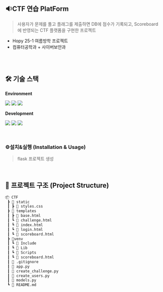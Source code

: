 ## 🔉CTF 연습 PlatForm
>사용자가 문제를 풀고 플래그를 제출하면 DB에 점수가 기록되고, Scoreboard에 반영되는 CTF 플랫폼을 구현한 프로젝트
- Hopy 25-1 여름방학 프로젝트
- 컴퓨터공학과 + 사이버보안과
</br>







</br>

## 🛠 기술 스택
**Environment**

<img src="https://img.shields.io/badge/python-3776AB?style=for-the-badge&logo=python&logoColor=white"> <img src="https://img.shields.io/badge/github-181717?style=for-the-badge&logo=github&logoColor=white"> <img src="https://img.shields.io/badge/git-F05032?style=for-the-badge&logo=git&logoColor=white">

**Development**

<img src="https://img.shields.io/badge/html5-E34F26?style=for-the-badge&logo=html5&logoColor=white"> <img src="https://img.shields.io/badge/css-1572B6?style=for-the-badge&logo=css3&logoColor=white"> <img src="https://img.shields.io/badge/flask-000000?style=for-the-badge&logo=flask&logoColor=white">

</br>

### ⚙️설치&실행 (Installation & Usage)
> flask 프로젝트 생성


</br>

## 📂 프로젝트 구조 (Project Structure)
```bash
📦 CTF
 ┣ 📂 static
 ┃ ┣ 📜 styles.css
 ┣ 📂 templates
 ┃ ┣ 📜 base.html
 ┃ ┗ 📜 challenge.html
 ┃ ┗ 📜 index.html
 ┃ ┗ 📜 login.html
 ┃ ┗ 📜 scoreboard.html
 ┣ 📂venv
 ┃ ┗ 📜 Include
 ┃ ┗ 📜 Lib
 ┃ ┗ 📜 Scripts
 ┃ ┗ 📜 scoreboard.html
 ┃ 📂 .gitignore
 ┃ 📜 app.py
 ┃ 📜 create_challenge.py
 ┃ 📜 create_users.py
 ┃ 📜 models.py
 ┗ 📜 README.md
